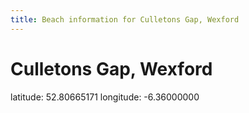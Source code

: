 ```yaml
---
title: Beach information for Culletons Gap, Wexford
---
```

# Culletons Gap, Wexford 

<div class="location-info">latitude: 52.80665171 longitude: -6.36000000</div>
<div id="met-eireann-warnings"></div>
<div></div>